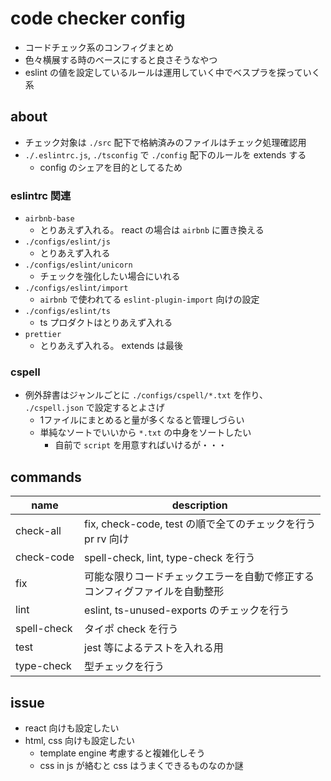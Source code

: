 # code checker config
- コードチェック系のコンフィグまとめ
- 色々横展する時のベースにすると良さそうなやつ
- eslint の値を設定しているルールは運用していく中でベスプラを探っていく系

## about
- チェック対象は `./src` 配下で格納済みのファイルはチェック処理確認用
- `./.eslintrc.js`, `./tsconfig` で `./config` 配下のルールを extends する
    - config のシェアを目的としてるため

### eslintrc 関連
- `airbnb-base`
    - とりあえず入れる。 react の場合は `airbnb` に置き換える
- `./configs/eslint/js`
    -  とりあえず入れる
- `./configs/eslint/unicorn`
    - チェックを強化したい場合にいれる
- `./configs/eslint/import`
    - `airbnb` で使われてる `eslint-plugin-import` 向けの設定
- `./configs/eslint/ts`
    - ts プロダクトはとりあえず入れる
- `prettier`
    - とりあえず入れる。 extends は最後

### cspell
- 例外辞書はジャンルごとに `./configs/cspell/*.txt` を作り、 `./cspell.json` で設定するとよさげ
    - 1ファイルにまとめると量が多くなると管理しづらい
    - 単純なソートでいいから `*.txt` の中身をソートしたい
        - 自前で `script` を用意すればいけるが・・・

## commands
| name | description |
| --- | --- |
| check-all | fix, check-code, test の順で全てのチェックを行う<br>pr rv 向け |
| check-code | spell-check, lint, type-check を行う |
| fix | 可能な限りコードチェックエラーを自動で修正する<br>コンフィグファイルを自動整形 |
| lint | eslint, ts-unused-exports のチェックを行う |
| spell-check | タイポ check を行う |
| test | jest 等によるテストを入れる用 |
| type-check | 型チェックを行う |

## issue
- react 向けも設定したい
- html, css 向けも設定したい
    - template engine 考慮すると複雑化しそう
    - css in js が絡むと css はうまくできるものなのか謎
